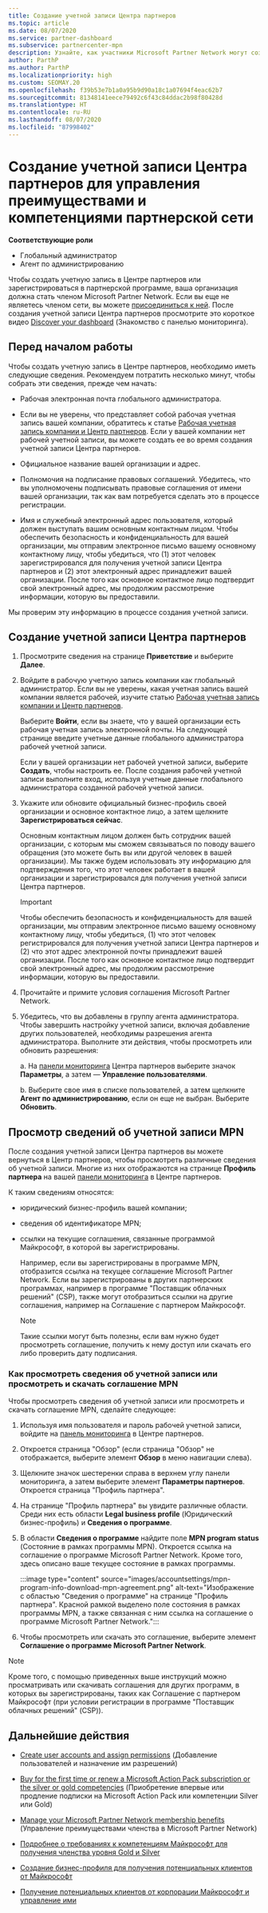 ```yaml
---
title: Создание учетной записи Центра партнеров
ms.topic: article
ms.date: 08/07/2020
ms.service: partner-dashboard
ms.subservice: partnercenter-mpn
description: Узнайте, как участники Microsoft Partner Network могут создать учетную запись Центра партнеров для управления своими преимуществами и компетенциями в рамках партнерской сети.
author: ParthP
ms.author: ParthP
ms.localizationpriority: high
ms.custom: SEOMAY.20
ms.openlocfilehash: f39b53e7b1a0a95b9d90a18c1a07694f4eac62b7
ms.sourcegitcommit: 81348141eece79492c6f43c84ddac2b98f80428d
ms.translationtype: HT
ms.contentlocale: ru-RU
ms.lasthandoff: 08/07/2020
ms.locfileid: "87998402"
---
```

# <a name="create-a-partner-center-account-to-manage-network-benefits-and-competencies"></a>Создание учетной записи Центра партнеров для управления преимуществами и компетенциями партнерской сети

**Соответствующие роли**

- Глобальный администратор
- Агент по администрированию

Чтобы создать учетную запись в Центре партнеров или зарегистрироваться в партнерской программе, ваша организация должна стать членом Microsoft Partner Network. Если вы еще не являетесь членом сети, вы можете [присоединиться к ней](https://partner.microsoft.com/commercial#). После создания учетной записи Центра партнеров просмотрите это короткое видео [Discover your dashboard](https://vimeo.com/290338211) (Знакомство с панелью мониторинга).

## <a name="before-you-begin"></a>Перед началом работы

Чтобы создать учетную запись в Центре партнеров, необходимо иметь следующие сведения. Рекомендуем потратить несколько минут, чтобы собрать эти сведения, прежде чем начать:

-   Рабочая электронная почта глобального администратора.

-   Если вы не уверены, что представляет собой рабочая учетная запись вашей компании, обратитесь к статье [Рабочая учетная запись компании и Центр партнеров](azure-active-directory-tenants-and-partner-center.md). Если у вашей компании нет рабочей учетной записи, вы можете создать ее во время создания учетной записи Центра партнеров. 

-   Официальное название вашей организации и адрес.  

-   Полномочия на подписание правовых соглашений. Убедитесь, что вы уполномочены подписывать правовые соглашения от имени вашей организации, так как вам потребуется сделать это в процессе регистрации.

-   Имя и служебный электронный адрес пользователя, который должен выступать вашим основным контактным лицом. Чтобы обеспечить безопасность и конфиденциальность для вашей организации, мы отправим электронное письмо вашему основному контактному лицу, чтобы убедиться, что (1) этот человек зарегистрировался для получения учетной записи Центра партнеров и (2) этот электронный адрес принадлежит вашей организации. После того как основное контактное лицо подтвердит свой электронный адрес, мы продолжим рассмотрение информации, которую вы предоставили.

Мы проверим эту информацию в процессе создания учетной записи. 
 
## <a name="create-a-partner-center-account"></a>Создание учетной записи Центра партнеров

1.  Просмотрите сведения на странице **Приветствие** и выберите **Далее**.

2.  Войдите в рабочую учетную запись компании как глобальный администратор. Если вы не уверены, какая учетная запись вашей компании является рабочей, изучите статью [Рабочая учетная запись компании и Центр партнеров](azure-active-directory-tenants-and-partner-center.md).

    Выберите **Войти**, если вы знаете, что у вашей организации есть рабочая учетная запись электронной почты. На следующей странице введите учетные данные глобального администратора рабочей учетной записи. 

    Если у вашей организации нет рабочей учетной записи, выберите **Создать**, чтобы настроить ее. После создания рабочей учетной записи выполните вход, используя учетные данные глобального администратора созданной рабочей учетной записи.

3.  Укажите или обновите официальный бизнес-профиль своей организации и основное контактное лицо, а затем щелкните **Зарегистрироваться сейчас**. 

    Основным контактным лицом должен быть сотрудник вашей организации, с которым мы сможем связываться по поводу вашего обращения (это можете быть вы или другой человек в вашей организации). Мы также будем использовать эту информацию для подтверждения того, что этот человек работает в вашей организации и зарегистрировался для получения учетной записи Центра партнеров.

    > [!IMPORTANT]  
    > Чтобы обеспечить безопасность и конфиденциальность для вашей организации, мы отправим электронное письмо вашему основному контактному лицу, чтобы убедиться, (1) что этот человек регистрировался для получения учетной записи Центра партнеров и (2) что этот адрес электронной почты принадлежит вашей организации. После того как основное контактное лицо подтвердит свой электронный адрес, мы продолжим рассмотрение информации, которую вы предоставили.

4.  Прочитайте и примите условия соглашения Microsoft Partner Network. 

5.  Убедитесь, что вы добавлены в группу агента администратора. Чтобы завершить настройку учетной записи, включая добавление других пользователей, необходимы разрешения агента администратора. Выполните эти действия, чтобы просмотреть или обновить разрешения:

    a. На [панели мониторинга](https://partner.microsoft.com/dashboard/home**) Центра партнеров выберите значок **Параметры**, а затем — **Управление пользователями**.  

    b. Выберите свое имя в списке пользователей, а затем щелкните **Агент по администрированию**, если он еще не выбран. Выберите **Обновить**.  

## <a name="view-mpn-account-details"></a>Просмотр сведений об учетной записи MPN

После создания учетной записи Центра партнеров вы можете вернуться в Центр партнеров, чтобы просмотреть различные сведения об учетной записи. Многие из них отображаются на странице **Профиль партнера** на вашей [панели мониторинга](https://partner.microsoft.com/dashboard) в Центре партнеров.

К таким сведениям относятся:

- юридический бизнес-профиль вашей компании;

- сведения об идентификаторе MPN;

- ссылки на текущие соглашения, связанные программой Майкрософт, в которой вы зарегистрированы.

  Например, если вы зарегистрированы в программе MPN, отобразится ссылка на текущее соглашение Microsoft Partner Network. Если вы зарегистрированы в других партнерских программах, например в программе "Поставщик облачных решений" (CSP), также могут отобразиться ссылки на другие соглашения, например на Соглашение с партнером Майкрософт. 

  > [!NOTE]
  > Такие ссылки могут быть полезны, если вам нужно будет просмотреть соглашение, получить к нему доступ или скачать его либо проверить дату подписания.

### <a name="how-to-view-account-details-or-view-and-download-the-mpn-agreement"></a>Как просмотреть сведения об учетной записи или просмотреть и скачать соглашение MPN

Чтобы просмотреть сведения об учетной записи или просмотреть и скачать соглашение MPN, сделайте следующее:

1. Используя имя пользователя и пароль рабочей учетной записи, войдите на [панель мониторинга](https://partner.microsoft.com/dashboard) в Центре партнеров.

2. Откроется страница "Обзор" (если страница "Обзор" не отображается, выберите элемент **Обзор** в меню навигации слева).

3. Щелкните значок шестеренки справа в верхнем углу панели мониторинга, а затем выберите элемент **Параметры партнеров**. Откроется страница "Профиль партнера".

4. На странице "Профиль партнера" вы увидите различные области. Среди них есть области **Legal business profile** (Юридический бизнес-профиль) и **Сведения о программе**.

5. В области **Сведения о программе** найдите поле **MPN program status** (Состояние в рамках программы MPN). Откроется ссылка на соглашение о программе Microsoft Partner Network. Кроме того, здесь описано ваше текущее состояние в рамках программы.


   :::image type="content" source="images/accountsettings/mpn-program-info-download-mpn-agreement.png" alt-text="Изображение с областью "Сведения о программе" на странице "Профиль партнера". Красной рамкой выделено поле состояния в рамках программы MPN, а также связанная с ним ссылка на соглашение о программе Microsoft Partner Network.":::

6. Чтобы просмотреть или скачать это соглашение, выберите элемент **Соглашение о программе Microsoft Partner Network**.  

> [!NOTE]
> Кроме того, с помощью приведенных выше инструкций можно просматривать или скачивать соглашения для других программ, в которых вы зарегистрированы, таких как Соглашение с партнером Майкрософт (при условии регистрации в программе "Поставщик облачных решений" (CSP)).

## <a name="next-steps"></a>Дальнейшие действия

-   [Create user accounts and assign permissions](create-user-accounts-and-set-permissions.md) (Добавление пользователей и назначение им разрешений)

-   [Buy for the first time or renew a Microsoft Action Pack subscription or the silver or gold competencies](mpn-get-action-pack.md) (Приобретение впервые или продление подписки на Microsoft Action Pack или компетенции Silver или Gold)

-   [Manage your Microsoft Partner Network membership benefits](manage-your-partner-network-benefits.md) (Управление преимуществами членства в Microsoft Partner Network)

-   [Подробнее о требованиях к компетенциям Майкрософт для получения членства уровня Gold и Silver](https://partner.microsoft.com/membership/competencies)

-   [Создание бизнес-профиля для получения потенциальных клиентов от Майкрософт](create-a-marketing-profile.md)

-   [Получение потенциальных клиентов от корпорации Майкрософт и управление ими](responding-to-referrals.md)